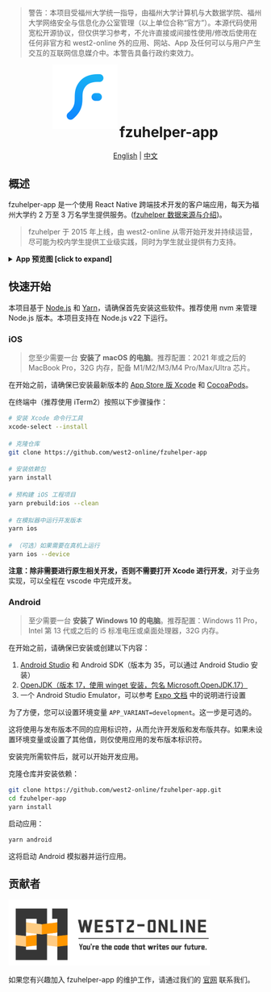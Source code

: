 > 警告：本项目受福州大学统一指导，由福州大学计算机与大数据学院、福州大学网络安全与信息化办公室管理（以上单位合称“官方”）。本源代码使用宽松开源协议，但仅供学习参考，不允许直接或间接性使用/修改后使用在任何非官方和 west2-online 外的应用、网站、App 及任何可以与用户产生交互的互联网信息媒介中。本警告具备行政约束效力。

<div align="center">
  <img src="/assets/images/icon.png" alt="FzuHelper" width="128"/>
  <h1 style="display: inline-block; vertical-align: middle;">fzuhelper-app</h1>
</div>

<div align="center">
  <a href="#overview">English</a> | <a href="docs/README.zh.md">中文</a>
</div>

## 概述

fzuhelper-app 是一个使用 React Native 跨端技术开发的客户端应用，每天为福州大学约 2 万至 3 万名学生提供服务。([fzuhelper 数据来源与介绍](https://west2-online.feishu.cn/wiki/RG3UwWGqPig8lHk0mYsccKWRnrd))。

> fzuhelper 于 2015 年上线，由 west2-online 从零开始开发并持续运营，尽可能为校内学生提供工业级实践，同时为学生就业提供有力支持。

<details>
<summary><b>App 预览图 [click to expand]</b></summary>
<div style="display: flex; overflow-x: auto;">
  <img src="./images/preview/calendar.jpeg" alt="课表" style="width: 200px; margin-right: 10px;">
  <img src="./images/preview/toolbox.jpeg" alt="工具箱" style="width: 200px; margin-right: 10px;">
  <img src="./images/preview/scores.jpeg" alt="成绩" style="width: 200px; margin-right: 10px;">
  <img src="./images/preview/learning-center.jpeg" alt="学习中心" style="width: 200px; margin-right: 10px;">
  <img src="./images/preview/empty-room.jpeg" alt="空教室" style="width: 200px; margin-right: 10px;">
  <img src="./images/preview/exam-room.jpeg" alt="考场" style="width: 200px; margin-right: 10px;">
  <img src="./images/preview/qrcode.jpeg" alt="二维码" style="width: 200px; margin-right: 10px;">
  <img src="./images/preview/paper.jpeg" alt="二维码" style="width: 200px; margin-right: 10px;">
</div>
</details>

## 快速开始

本项目基于 [Node.js](https://nodejs.org/) 和 [Yarn](https://yarnpkg.com/)，请确保首先安装这些软件。推荐使用 nvm 来管理 Node.js 版本。本项目支持在 Node.js v22 下运行。

### iOS

> 您至少需要一台 **安装了 macOS 的电脑**。推荐配置：2021 年或之后的 MacBook Pro，32G 内存，配备 M1/M2/M3/M4 Pro/Max/Ultra 芯片。

在开始之前，请确保已安装最新版本的 [App Store 版 Xcode](https://apps.apple.com/us/app/xcode/id497799835) 和 [CocoaPods](https://cocoapods.org/)。

在终端中（推荐使用 iTerm2）按照以下步骤操作：

```bash
# 安装 Xcode 命令行工具
xcode-select --install

# 克隆仓库
git clone https://github.com/west2-online/fzuhelper-app

# 安装依赖包
yarn install

# 预构建 iOS 工程项目
yarn prebuild:ios --clean

# 在模拟器中运行开发版本
yarn ios

# （可选）如果需要在真机上运行
yarn ios --device
```

**注意：除非需要进行原生相关开发，否则不需要打开 Xcode 进行开发**，对于业务实现，可以全程在 vscode 中完成开发。

### Android

> 至少需要一台 **安装了 Windows 10 的电脑**。推荐配置：Windows 11 Pro，Intel 第 13 代或之后的 i5 标准电压或桌面处理器，32G 内存。

在开始之前，请确保已安装或创建以下内容：

1. [Android Studio](https://developer.android.com/studio) 和 Android SDK（版本为 35，可以通过 Android Studio 安装）
2. [OpenJDK（版本 17，使用 winget 安装，包名 Microsoft.OpenJDK.17）](https://learn.microsoft.com/en-us/java/openjdk/install)
3. 一个 Android Studio Emulator，可以参考 [Expo 文档](https://docs.expo.dev/get-started/set-up-your-environment/?platform=android&device=simulated) 中的说明进行设置

为了方便，您可以设置环境变量 `APP_VARIANT=development`。这一步是可选的。

这将使用与发布版本不同的应用标识符，从而允许开发版和发布版共存。如果未设置环境变量或设置了其他值，则仅使用应用的发布版本标识符。

安装完所需软件后，就可以开始开发应用。

克隆仓库并安装依赖：

```bash
git clone https://github.com/west2-online/fzuhelper-app.git
cd fzuhelper-app
yarn install
```

启动应用：

```bash
yarn android
```

这将启动 Android 模拟器并运行应用。

## 贡献者

<img src="./images/logo(en).svg" width="400">

如果您有兴趣加入 fzuhelper-app 的维护工作，请通过我们的 [官网](https://site.west2.online) 联系我们。
